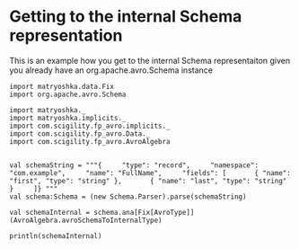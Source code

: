 # Getting to the internal Schema representation


This is an example how you get to the internal Schema representaiton given you already have an org.apache.avro.Schema instance

```tut
import matryoshka.data.Fix
import org.apache.avro.Schema

import matryoshka._
import matryoshka.implicits._
import com.scigility.fp_avro.implicits._
import com.scigility.fp_avro.Data._
import com.scigility.fp_avro.AvroAlgebra


val schemaString = """{     "type": "record",     "namespace": "com.example",     "name": "FullName",     "fields": [       { "name": "first", "type": "string" },       { "name": "last", "type": "string" }     ]} """
val schema:Schema = (new Schema.Parser).parse(schemaString)
    
val schemaInternal = schema.ana[Fix[AvroType]](AvroAlgebra.avroSchemaToInternalType)

println(schemaInternal)
    

```
